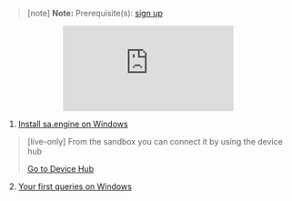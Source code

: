 
> [note]  **Note:** Prerequisite(s): [sign up](/docs/usermd/getting-started/sign-up.md) 

<iframe  style="display: block; margin: auto" src="https://www.youtube.com/embed/Qn7NtcMpUSc" title="YouTube video player" frameborder="0" allow="accelerometer; autoplay; clipboard-write; encrypted-media; gyroscope; picture-in-picture" allowfullscreen></iframe>

1. [Install sa.engine on Windows](/docs/usermd/getting-started/windows/install.md)

> [live-only]
> From the sandbox you can connect it by using the device hub
> <div class="CTACont">
> <a class="CTABtn" role="button" href="#/device_hub/getStarted/Windows">
> <span>Go to Device Hub</span>
> </a>
> </div>

2.  [Your first queries on Windows](/docs/usermd/getting-started/windows/firstq.md)
